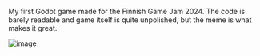 My first Godot game made for the Finnish Game Jam 2024. The code is barely readable and game itself is quite unpolished, but the meme is what makes it great.

![image](https://github.com/Jackgito/DancingToothless/assets/102518689/42b04cb0-f78a-4fa3-87f5-4bbd12eed15e)
